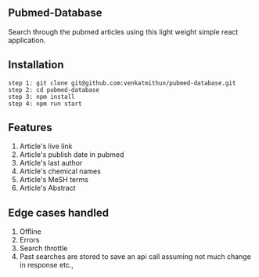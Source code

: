 ## Pubmed-Database

Search through the pubmed articles using this light weight simple react application.

## Installation

    step 1: git clone git@github.com:venkatmithun/pubmed-database.git
    step 2: cd pubmed-database
    step 3: npm install
    step 4: npm run start

## Features

1. Article's live link
2. Article's publish date in pubmed
3. Article's last author
4. Article's chemical names
5. Article's MeSH terms
6. Article's Abstract

## Edge cases handled

1. Offline
2. Errors
3. Search throttle
4. Past searches are stored to save an api call assuming not much change in response etc.,
